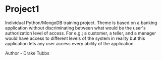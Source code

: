 # Project1
Individual Python/MongoDB training project. Theme is based on a banking application without discriminating between what would be the user's authorization level of access. For e.g.; a customer, a teller, and a manager would have access to different levels of the system in reality but this application lets any user access every ability of the application.

Author - Drake Tubbs